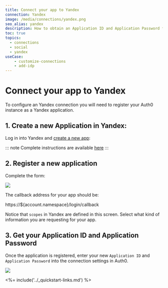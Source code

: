 ```yaml
---
title: Connect your app to Yandex
connection: Yandex
image: /media/connections/yandex.png
seo_alias: yandex
description: How to obtain an Application ID and Application Password for Yandex.
toc: true
topics:
  - connections
  - social
  - yandex
useCase:
    - customize-connections
    - add-idp
---
```


# Connect your app to Yandex

To configure an Yandex connection you will need to register your Auth0 instance as a Yandex application.

## 1. Create a new Application in Yandex:

Log in into Yandex and [create a new app](https://oauth.yandex.ru/client/new):

::: note
Complete instructions are available [here](http://api.yandex.ru/oauth/doc/dg/tasks/register-client.xml)
:::


## 2. Register a new application

Complete the form:

![](/media/articles/connections/social/yandex/yandex-create-app.png)

The callback address for your app should be:

  https://${account.namespace}/login/callback


Notice that `scopes` in Yandex are defined in this screen. Select what kind of information you are requesting for your app.


## 3. Get your Application ID and Application Password

Once the application is registered, enter your new `Application ID` and `Application Password` into the connection settings in Auth0.

![](/media/articles/connections/social/yandex/yandex-add-connection.png)

<%= include('../_quickstart-links.md') %>

